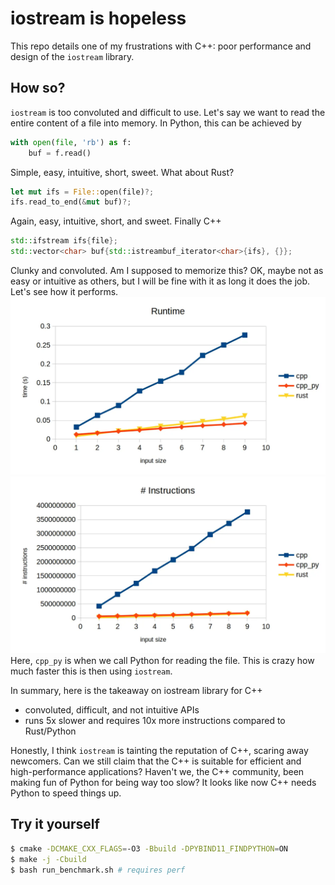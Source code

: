 # iostream is hopeless
This repo details one of my frustrations with C++: poor performance and design of the `iostream` library.

## How so?
`iostream` is too convoluted and difficult to use. Let's say we want to read the entire content of a file into memory. In Python, this can be achieved by
```python
with open(file, 'rb') as f:
    buf = f.read()
```
Simple, easy, intuitive, short, sweet. What about Rust?
```rust
let mut ifs = File::open(file)?;
ifs.read_to_end(&mut buf)?;
```
Again, easy, intuitive, short, and sweet. Finally C++
```c++
std::ifstream ifs{file};
std::vector<char> buf{std::istreambuf_iterator<char>{ifs}, {}};
```
Clunky and convoluted. Am I supposed to memorize this? OK, maybe not as easy or intuitive as others, but I will be fine with it as long it does the job. Let's see how it performs.
![](time.webp)
![](instructions.webp)
Here, `cpp_py` is when we call Python for reading the file. This is crazy how much faster this is then using `iostream`.

In summary, here is the takeaway on iostream library for C++
- convoluted, difficult, and not intuitive APIs
- runs 5x slower and requires 10x more instructions compared to Rust/Python

Honestly, I think `iostream` is tainting the reputation of C++, scaring away newcomers. Can we still claim that the C++ is suitable for efficient and high-performance applications? Haven't we, the C++ community, been making fun of Python for being way too slow? It looks like now C++ needs Python to speed things up.

## Try it yourself
```bash
$ cmake -DCMAKE_CXX_FLAGS=-O3 -Bbuild -DPYBIND11_FINDPYTHON=ON
$ make -j -Cbuild
$ bash run_benchmark.sh # requires perf
```

